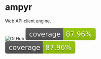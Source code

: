 # ampyr

Web API client engine.

![GitHub](https://img.shields.io/github/license/WilkinsonK/ampyr)
![Alt text](./project/assets/pytest-coverage.svg)
<img src="./project/assets/pytest-coverage.svg">
